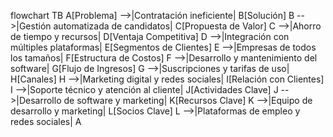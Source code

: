 flowchart TB
    A[Problema] -->|Contratación ineficiente| B[Solución]
    B -->|Gestión automatizada de candidatos| C[Propuesta de Valor]
    C -->|Ahorro de tiempo y recursos| D[Ventaja Competitiva]
    D -->|Integración con múltiples plataformas| E[Segmentos de Clientes]
    E -->|Empresas de todos los tamaños| F[Estructura de Costos]
    F -->|Desarrollo y mantenimiento del software| G[Flujo de Ingresos]
    G -->|Suscripciones y tarifas de uso| H[Canales]
    H -->|Marketing digital y redes sociales| I[Relación con Clientes]
    I -->|Soporte técnico y atención al cliente| J[Actividades Clave]
    J -->|Desarrollo de software y marketing| K[Recursos Clave]
    K -->|Equipo de desarrollo y marketing| L[Socios Clave]
    L -->|Plataformas de empleo y redes sociales| A
